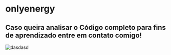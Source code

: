 # onlyenergy
## Caso queira analisar o Código completo para fins de aprendizado entre em contato comigo!
![dasdasd](https://user-images.githubusercontent.com/85763135/192018028-3dafb4cb-b89f-4479-b235-c734bb5d8649.png)
